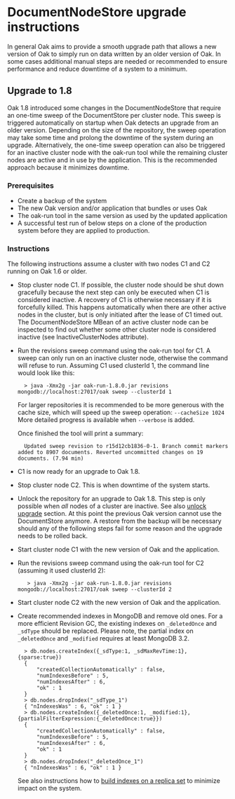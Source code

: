 <!--
   Licensed to the Apache Software Foundation (ASF) under one or more
   contributor license agreements.  See the NOTICE file distributed with
   this work for additional information regarding copyright ownership.
   The ASF licenses this file to You under the Apache License, Version 2.0
   (the "License"); you may not use this file except in compliance with
   the License.  You may obtain a copy of the License at

       http://www.apache.org/licenses/LICENSE-2.0

   Unless required by applicable law or agreed to in writing, software
   distributed under the License is distributed on an "AS IS" BASIS,
   WITHOUT WARRANTIES OR CONDITIONS OF ANY KIND, either express or implied.
   See the License for the specific language governing permissions and
   limitations under the License.
  -->
# DocumentNodeStore upgrade instructions

In general Oak aims to provide a smooth upgrade path that allows a new version
of Oak to simply run on data written by an older version of Oak. In some cases
additional manual steps are needed or recommended to ensure performance and
reduce downtime of a system to a minimum.

## <a name="1.8"></a>Upgrade to 1.8

Oak 1.8 introduced some changes in the DocumentNodeStore that require an
one-time sweep of the DocumentStore per cluster node. This sweep is triggered
automatically on startup when Oak detects an upgrade from an older version.
Depending on the size of the repository, the sweep operation may take some time
and prolong the downtime of the system during an upgrade. Alternatively, the
one-time sweep operation can also be triggered for an inactive cluster node with
the oak-run tool while the remaining cluster nodes are active and in use by the
application. This is the recommended approach because it minimizes downtime.

### Prerequisites

* Create a backup of the system
* The new Oak version and/or application that bundles or uses Oak
* The oak-run tool in the same version as used by the updated application
* A successful test run of below steps on a clone of the production system
before they are applied to production.

### Instructions

The following instructions assume a cluster with two nodes C1 and C2 running on
Oak 1.6 or older.

* Stop cluster node C1. If possible, the cluster node should be shut down
gracefully because the next step can only be executed when C1 is considered
inactive. A recovery of C1 is otherwise necessary if it is forcefully killed.
This happens automatically when there are other active nodes in the cluster, but
is only initiated after the lease of C1 timed out. The DocumentNodeStore MBean
of an active cluster node can be inspected to find out whether some other
cluster node is considered inactive (see InactiveClusterNodes attribute).
* Run the revisions sweep command using the oak-run tool for C1. A sweep can
only run on an inactive cluster node, otherwise the command will refuse to run.
Assuming C1 used clusterId 1, the command line would look like this:

        > java -Xmx2g -jar oak-run-1.8.0.jar revisions mongodb://localhost:27017/oak sweep --clusterId 1
    
    For larger repositories it is recommended to be more generous with the cache
    size, which will speed up the sweep operation: `--cacheSize 1024`
    More detailed progress is available when `--verbose` is added.
    
    Once finished the tool will print a summary:
    
        Updated sweep revision to r15d12cb1836-0-1. Branch commit markers added to 8907 documents. Reverted uncommitted changes on 19 documents. (7.94 min)

* C1 is now ready for an upgrade to Oak 1.8. 
* Stop cluster node C2. This is when downtime of the system starts.
* Unlock the repository for an upgrade to Oak 1.8. This step is only possible
when *all* nodes of a cluster are inactive.
See also [unlock upgrade](../documentmk.html) section. At this point the
previous Oak version cannot use the DocumentStore anymore. A restore from the
backup will be necessary should any of the following steps fail for some reason
and the upgrade needs to be rolled back.
* Start cluster node C1 with the new version of Oak and the application.
* Run the revisions sweep command using the oak-run tool for C2 (assuming it
used clusterId 2):
         
         > java -Xmx2g -jar oak-run-1.8.0.jar revisions mongodb://localhost:27017/oak sweep --clusterId 2
         
* Start cluster node C2 with the new version of Oak and the application.
* Create recommended indexes in MongoDB and remove old ones. For a more
efficient Revision GC, the existing indexes on `_deletedOnce` and `_sdType`
should be replaced. Please note, the partial index on `_deletedOnce` and
`_modified` requires at least MongoDB 3.2.

        > db.nodes.createIndex({_sdType:1, _sdMaxRevTime:1}, {sparse:true})
        {
            "createdCollectionAutomatically" : false,
            "numIndexesBefore" : 5,
            "numIndexesAfter" : 6,
            "ok" : 1
        }
        > db.nodes.dropIndex("_sdType_1")
        { "nIndexesWas" : 6, "ok" : 1 }
        > db.nodes.createIndex({_deletedOnce:1, _modified:1}, {partialFilterExpression:{_deletedOnce:true}})
        {
            "createdCollectionAutomatically" : false,
            "numIndexesBefore" : 5,
            "numIndexesAfter" : 6,
            "ok" : 1
        }
        > db.nodes.dropIndex("_deletedOnce_1")
        { "nIndexesWas" : 6, "ok" : 1 }
        
    See also instructions how to [build indexes on a replica set][0] to minimize
    impact on the system.

[0]: https://docs.mongodb.com/manual/tutorial/build-indexes-on-replica-sets/#index-building-replica-sets